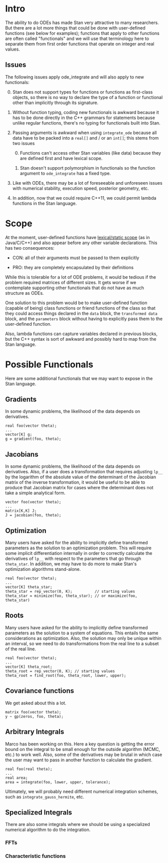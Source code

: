 # Intro

The ability to do ODEs has made Stan very attractive to many researchers. But there are a lot more things that could be done with user-defined functions (see below for examples); functions that apply to other functions are often called "functionals" and we will use that terminology here to separate them from first order functions that operate on integer and real values. 

## Issues

The following issues apply ode_integrate and will also apply to new functionals:

0. Stan does not support types for functions or functions as first-class objects, so there is no way to declare the type of a function or functional other than implicitly through its signature.

0. Without function typing, coding new functionals is awkward because it has to be done directly in the C++ grammars for statements because unlike regular functions, there's no typing for functionals built into Stan.

0. Passing arguments is awkward when using `integrate_ode` because all data have to be packed into a `real[]` and / or an `int[]`;  this stems from two issues
    
    0. Functions can't access other Stan variables (like data) because they are defined first and have lexical scope.

    0. Stan doesn't support polymorphism in functionals so the function argument to `ode_integrate` has a fixed type.

0.  Like with ODEs, there may be a lot of foreseeable and unforeseen issues with numerical stability, execution speed, posterior geometry, etc.

0. In addition, now that we could require C++11, we could permit lambda functions in the Stan language.

# Scope

At the moment, user-defined functions have [lexical/static scope](https://en.wikipedia.org/wiki/Scope_(computer_science)#Lexical_scoping) (as in Java/C/C++) and also appear before any other variable declarations.  This has two consequences:

* CON: all of their arguments must be passed to them explicitly

* PRO: they are completely encapsulated by their definitions


While this is tolerable for a lot of ODE problems, it would be tedious if the problem required matrices of different sizes. It gets worse if we contemplate supporting other functionals that do not have as much structure as ODEs.

One solution to this problem would be to make user-defined function (capable of being) class functions or friend functions of the class so that they could access things declared in the `data` block, the `transformed data` block, and the `parameters` block without having to explicitly pass them to the user-defined function.

Also, lambda functions can capture variables declared in previous blocks, but the C++ syntax is sort of awkward and possibly hard to map from the Stan language.

# Possible Functionals

Here are some additional functionals that we may want to expose in the Stan language.

## Gradients

In some dynamic problems, the likelihood of the data depends on derivatives.

```
real foo(vector theta);
...
vector[K] g;
g = gradient(foo, theta);
```

## Jacobians

In some dynamic problems, the likelihood of the data depends on derivatives. Also, if a user does a transformation that requires adjusting `lp__` by the logarithm of the absolute value of the determinant of the Jacobian matrix of the inverse transformation, it would be useful to be able to produce that Jacobian matrix for cases where the determinant does not take a simple analytical form.
```
vector foo(vector theta);
...
matrix[K,K] J;
J = jacobian(foo, theta);
```

## Optimization

Many users have asked for the ability to implicitly define transformed parameters as the solution to an optimization problem. This will require some implicit differentiation internally in order to correctly calculate the derivatives of `lp__` with respect to the parameters that go through `theta_star`. In addition, we may have to do more to make Stan's optimization algorithms stand-alone. 
```
real foo(vector theta);
...
vector[K] theta_star;
theta_star = rep_vector(0, K);          // starting values
theta_star = minimize(foo, theta_star); // or maximize(foo, theta_star)
```

## Roots

Many users have asked for the ability to implicitly define transformed parameters as the solution to a system of equations. This entails the same considerations as optimization. Also, the solution may only be unique within an interval, so we need to do transformations from the real line to a subset of the real line.
```
real foo(vector theta);
...
vector[K] theta_root;
theta_root = rep_vector(0, K); // starting values
theta_root = find_root(foo, theta_root, lower, upper);
```

## Covariance functions

We get asked about this a lot.
```
matrix foo(vector theta);
y ~ gp(zeros, foo, theta);
```

## Arbitrary Integrals

Marco has been working on this. Here a key question is getting the error bound on the integral to be small enough for the outside algorithm (MCMC, etc.) to work well. Also, some of the derivatives may be brutal in which case the user may want to pass in another function to calculate the gradient.
```
real foo(real theta);
...
real area;
area = integrate(foo, lower, upper, tolerance);
```
Ultimately, we will probably need different numerical integration schemes, such as `integrate_gauss_hermite`, etc.

## Specialized Integrals

There are also some integrals where we should be using a specialized numerical algorithm to do the integration.

### FFTs

### Characteristic functions
